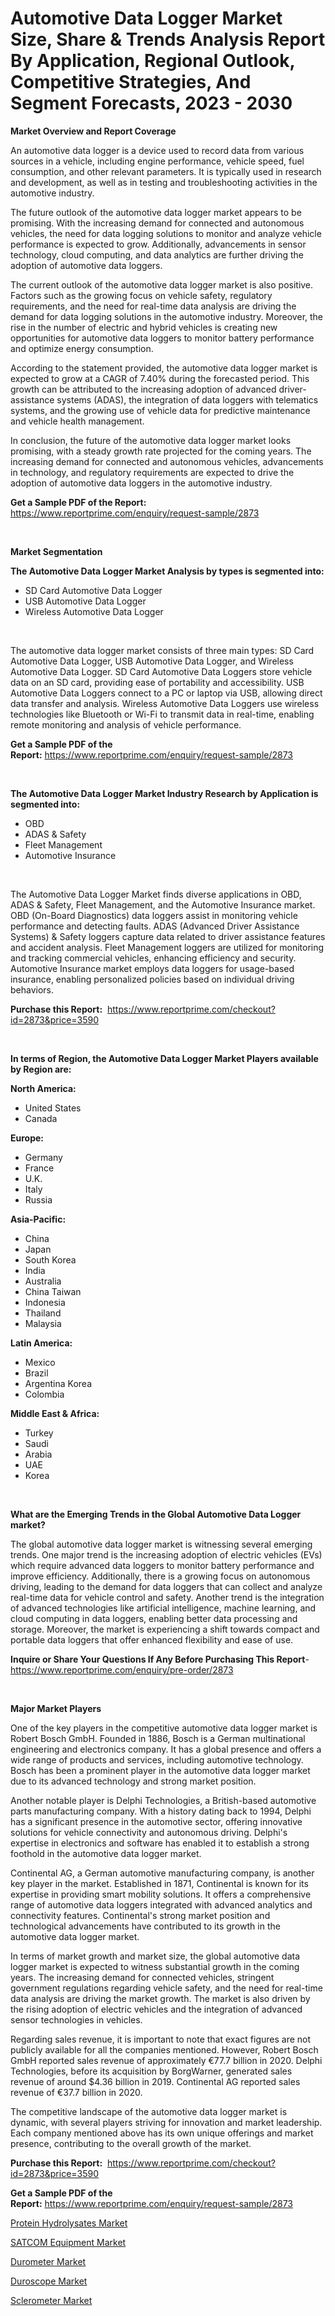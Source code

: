 <p><h1>Automotive Data Logger Market Size, Share & Trends Analysis Report By Application, Regional Outlook, Competitive Strategies, And Segment Forecasts, 2023 - 2030</h1></p><p><strong>Market Overview and Report Coverage</strong></p>
<p><p>An automotive data logger is a device used to record data from various sources in a vehicle, including engine performance, vehicle speed, fuel consumption, and other relevant parameters. It is typically used in research and development, as well as in testing and troubleshooting activities in the automotive industry.</p><p>The future outlook of the automotive data logger market appears to be promising. With the increasing demand for connected and autonomous vehicles, the need for data logging solutions to monitor and analyze vehicle performance is expected to grow. Additionally, advancements in sensor technology, cloud computing, and data analytics are further driving the adoption of automotive data loggers.</p><p>The current outlook of the automotive data logger market is also positive. Factors such as the growing focus on vehicle safety, regulatory requirements, and the need for real-time data analysis are driving the demand for data logging solutions in the automotive industry. Moreover, the rise in the number of electric and hybrid vehicles is creating new opportunities for automotive data loggers to monitor battery performance and optimize energy consumption.</p><p>According to the statement provided, the automotive data logger market is expected to grow at a CAGR of 7.40% during the forecasted period. This growth can be attributed to the increasing adoption of advanced driver-assistance systems (ADAS), the integration of data loggers with telematics systems, and the growing use of vehicle data for predictive maintenance and vehicle health management.</p><p>In conclusion, the future of the automotive data logger market looks promising, with a steady growth rate projected for the coming years. The increasing demand for connected and autonomous vehicles, advancements in technology, and regulatory requirements are expected to drive the adoption of automotive data loggers in the automotive industry.</p></p>
<p><strong>Get a Sample PDF of the Report:</strong> <a href="https://www.reportprime.com/enquiry/request-sample/2873">https://www.reportprime.com/enquiry/request-sample/2873</a></p>
<p>&nbsp;</p>
<p><strong>Market Segmentation</strong></p>
<p><strong>The Automotive Data Logger Market Analysis by types is segmented into:</strong></p>
<p><ul><li>SD Card Automotive Data Logger</li><li>USB Automotive Data Logger</li><li>Wireless Automotive Data Logger</li></ul></p>
<p>&nbsp;</p>
<p><p>The automotive data logger market consists of three main types: SD Card Automotive Data Logger, USB Automotive Data Logger, and Wireless Automotive Data Logger. SD Card Automotive Data Loggers store vehicle data on an SD card, providing ease of portability and accessibility. USB Automotive Data Loggers connect to a PC or laptop via USB, allowing direct data transfer and analysis. Wireless Automotive Data Loggers use wireless technologies like Bluetooth or Wi-Fi to transmit data in real-time, enabling remote monitoring and analysis of vehicle performance.</p></p>
<p><strong>Get a Sample PDF of the Report:</strong>&nbsp;<a href="https://www.reportprime.com/enquiry/request-sample/2873">https://www.reportprime.com/enquiry/request-sample/2873</a></p>
<p>&nbsp;</p>
<p><strong>The Automotive Data Logger Market Industry Research by Application is segmented into:</strong></p>
<p><ul><li>OBD</li><li>ADAS & Safety</li><li>Fleet Management</li><li>Automotive Insurance</li></ul></p>
<p>&nbsp;</p>
<p><p>The Automotive Data Logger Market finds diverse applications in OBD, ADAS & Safety, Fleet Management, and the Automotive Insurance market. OBD (On-Board Diagnostics) data loggers assist in monitoring vehicle performance and detecting faults. ADAS (Advanced Driver Assistance Systems) & Safety loggers capture data related to driver assistance features and accident analysis. Fleet Management loggers are utilized for monitoring and tracking commercial vehicles, enhancing efficiency and security. Automotive Insurance market employs data loggers for usage-based insurance, enabling personalized policies based on individual driving behaviors.</p></p>
<p><strong>Purchase this Report:</strong>&nbsp; <a href="https://www.reportprime.com/checkout?id=2873&price=3590">https://www.reportprime.com/checkout?id=2873&price=3590</a></p>
<p>&nbsp;</p>
<p><strong>In terms of Region, the Automotive Data Logger Market Players available by Region are:</strong></p>
<p>
    <p> <strong> North America: </strong>
        <ul>
            <li>United States</li>
            <li>Canada</li>
        </ul>
        </p> 
    <p> <strong> Europe: </strong>
        <ul>
            <li>Germany</li>
            <li>France</li>
            <li>U.K.</li>
            <li>Italy</li>
            <li>Russia</li>
        </ul>
        </p> 
    <p> <strong> Asia-Pacific: </strong>
        <ul>
            <li>China</li>
            <li>Japan</li>
            <li>South Korea</li>
            <li>India</li>
            <li>Australia</li>
            <li>China Taiwan</li>
            <li>Indonesia</li>
            <li>Thailand</li>
            <li>Malaysia</li>
        </ul>
        </p> 
    <p> <strong> Latin America: </strong>
        <ul>
            <li>Mexico</li>
            <li>Brazil</li>
            <li>Argentina Korea</li>
            <li>Colombia</li>
        </ul>
        </p> 
    <p> <strong> Middle East & Africa: </strong>
        <ul>
            <li>Turkey</li>
            <li>Saudi</li>
            <li>Arabia</li>
            <li>UAE</li>
            <li>Korea</li>
        </ul>
    </p>
    </p>
<p>&nbsp;</p>
<p><strong>What are the Emerging Trends in the Global Automotive Data Logger market?</strong></p>
<p><p>The global automotive data logger market is witnessing several emerging trends. One major trend is the increasing adoption of electric vehicles (EVs) which require advanced data loggers to monitor battery performance and improve efficiency. Additionally, there is a growing focus on autonomous driving, leading to the demand for data loggers that can collect and analyze real-time data for vehicle control and safety. Another trend is the integration of advanced technologies like artificial intelligence, machine learning, and cloud computing in data loggers, enabling better data processing and storage. Moreover, the market is experiencing a shift towards compact and portable data loggers that offer enhanced flexibility and ease of use.</p></p>
<p><strong>Inquire or Share Your Questions If Any Before Purchasing This Report</strong>- <a href="https://www.reportprime.com/enquiry/pre-order/2873">https://www.reportprime.com/enquiry/pre-order/2873</a></p>
<p>&nbsp;</p>
<p><strong>Major Market Players</strong></p>
<p><p>One of the key players in the competitive automotive data logger market is Robert Bosch GmbH. Founded in 1886, Bosch is a German multinational engineering and electronics company. It has a global presence and offers a wide range of products and services, including automotive technology. Bosch has been a prominent player in the automotive data logger market due to its advanced technology and strong market position.</p><p>Another notable player is Delphi Technologies, a British-based automotive parts manufacturing company. With a history dating back to 1994, Delphi has a significant presence in the automotive sector, offering innovative solutions for vehicle connectivity and autonomous driving. Delphi's expertise in electronics and software has enabled it to establish a strong foothold in the automotive data logger market.</p><p>Continental AG, a German automotive manufacturing company, is another key player in the market. Established in 1871, Continental is known for its expertise in providing smart mobility solutions. It offers a comprehensive range of automotive data loggers integrated with advanced analytics and connectivity features. Continental's strong market position and technological advancements have contributed to its growth in the automotive data logger market.</p><p>In terms of market growth and market size, the global automotive data logger market is expected to witness substantial growth in the coming years. The increasing demand for connected vehicles, stringent government regulations regarding vehicle safety, and the need for real-time data analysis are driving the market growth. The market is also driven by the rising adoption of electric vehicles and the integration of advanced sensor technologies in vehicles.</p><p>Regarding sales revenue, it is important to note that exact figures are not publicly available for all the companies mentioned. However, Robert Bosch GmbH reported sales revenue of approximately €77.7 billion in 2020. Delphi Technologies, before its acquisition by BorgWarner, generated sales revenue of around $4.36 billion in 2019. Continental AG reported sales revenue of €37.7 billion in 2020.</p><p>The competitive landscape of the automotive data logger market is dynamic, with several players striving for innovation and market leadership. Each company mentioned above has its own unique offerings and market presence, contributing to the overall growth of the market.</p></p>
<p><strong>Purchase this Report:</strong>&nbsp;&nbsp;<a href="https://www.reportprime.com/checkout?id=2873&price=3590">https://www.reportprime.com/checkout?id=2873&price=3590</a></p>
<p></p>
<p><strong>Get a Sample PDF of the Report:</strong>&nbsp;<a href="https://www.reportprime.com/enquiry/request-sample/2873">https://www.reportprime.com/enquiry/request-sample/2873</a></p>
<p><p><a href="https://medium.com/@entelaloshi55/protein-hydrolysates-market-report-reveals-the-latest-trends-and-growth-opportunities-of-this-fb46cf092dd5">Protein Hydrolysates Market</a></p><p><a href="https://medium.com/@zolajenkins1966/satcom-equipment-market-insight-market-trends-growth-forecasted-from-2023-to-2030-2adf82c3de37">SATCOM Equipment Market</a></p><p><a href="https://www.linkedin.com/pulse/durometer-market-size-share-global-analysis-report-2023-xc8pe/">Durometer Market</a></p><p><a href="https://www.linkedin.com/pulse/duroscope-market-size-share-amp-trends-analysis-report-application-03roe/">Duroscope Market</a></p><p><a href="https://www.linkedin.com/pulse/sclerometer-market-research-report-unlocks-analysis-financial-grfme/">Sclerometer Market</a></p></p>